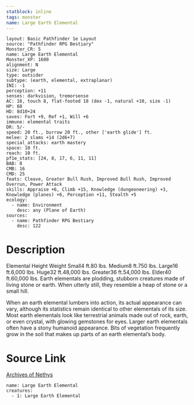 ```yaml
---
statblock: inline
tags: monster
name: Large Earth Elemental
---
```

```statblock
layout: Basic Pathfinder 1e Layout
source: "Pathfinder RPG Bestiary"
Monster_CR: 5
name: Large Earth Elemental
Monster_XP: 1600
alignment: N
size: Large
type: outsider
subtype: (earth, elemental, extraplanar)
INI: -1
perception: +11
senses: darkvision, tremorsense
AC: 18, touch 8, flat-footed 18 (dex -1, natural +10, size -1)
HP: 68
HD: 8d10+24
saves: Fort +9, Ref +1, Will +6
immune: elemental traits
DR: 5/-
speed: 20 ft., burrow 20 ft., other ['earth glide'] ft.
melee: 2 slams +14 (2d6+7)
special_attacks: earth mastery
space: 10 ft.
reach: 10 ft.
pf1e_stats: [24, 8, 17, 6, 11, 11]
BAB: 8
CMB: 16
CMD: 25
feats: Cleave, Greater Bull Rush, Improved Bull Rush, Improved Overrun, Power Attack
skills: Appraise +6, Climb +15, Knowledge (dungeoneering) +3, Knowledge (planes) +6, Perception +11, Stealth +5
ecology:
  - name: Environment
    desc: any (Plane of Earth)
sources:
  - name: Pathfinder RPG Bestiary
    desc: 122
```
# Description
Elemental Height Weight Small4 ft.80 lbs. Medium8 ft.750 lbs. Large16 ft.6,000 lbs. Huge32 ft.48,000 lbs. Greater36 ft.54,000 lbs. Elder40 ft.60,000 lbs.
 Earth elementals are plodding, stubborn creatures made of living stone or earth. When utterly still, they resemble a heap of stone or a small hill.

When an earth elemental lumbers into action, its actual appearance can vary, although its statistics remain identical to other elementals of its size. Most earth elementals look like terrestrial animals made out of rock, earth, or even crystal, with glowing gemstones for eyes. Larger earth elementals often have a stony humanoid appearance. Bits of vegetation frequently grow in the soil that makes up parts of an earth elemental’s body.
# Source Link
[Archives of Nethys](https://aonprd.com/MonsterDisplay.aspx?ItemName=Large%20Earth%20Elemental)
```encounter-table
name: Large Earth Elemental
creatures:
  - 1: Large Earth Elemental
```
